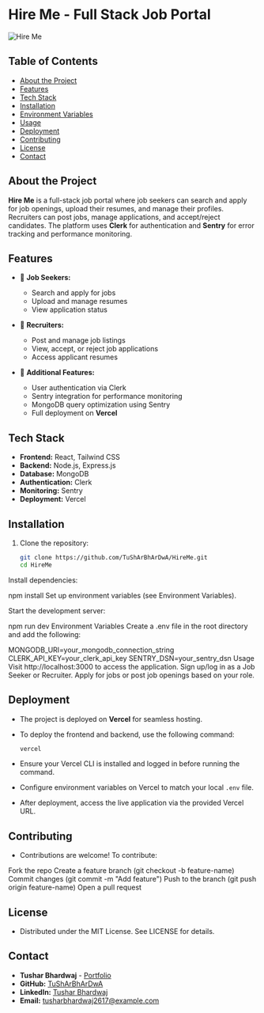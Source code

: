# Hire Me - Full Stack Job Portal

![Hire Me](https://your-image-url.com) <!-- Add a relevant project image -->

## Table of Contents
- [About the Project](#about-the-project)
- [Features](#features)
- [Tech Stack](#tech-stack)
- [Installation](#installation)
- [Environment Variables](#environment-variables)
- [Usage](#usage)
- [Deployment](#deployment)
- [Contributing](#contributing)
- [License](#license)
- [Contact](#contact)

## About the Project
**Hire Me** is a full-stack job portal where job seekers can search and apply for job openings, upload their resumes, and manage their profiles. Recruiters can post jobs, manage applications, and accept/reject candidates. The platform uses **Clerk** for authentication and **Sentry** for error tracking and performance monitoring.

## Features
- 🏢 **Job Seekers:**
  - Search and apply for jobs
  - Upload and manage resumes
  - View application status

- 🎯 **Recruiters:**
  - Post and manage job listings
  - View, accept, or reject job applications
  - Access applicant resumes

- 🔧 **Additional Features:**
  - User authentication via Clerk
  - Sentry integration for performance monitoring
  - MongoDB query optimization using Sentry
  - Full deployment on **Vercel**

## Tech Stack
- **Frontend:** React, Tailwind CSS
- **Backend:** Node.js, Express.js
- **Database:** MongoDB
- **Authentication:** Clerk
- **Monitoring:** Sentry
- **Deployment:** Vercel

## Installation
1. Clone the repository:
   ```sh
   git clone https://github.com/TuShArBhArDwA/HireMe.git
   cd HireMe
Install dependencies:

npm install
Set up environment variables (see Environment Variables).

Start the development server:

npm run dev
Environment Variables
Create a .env file in the root directory and add the following:

MONGODB_URI=your_mongodb_connection_string
CLERK_API_KEY=your_clerk_api_key
SENTRY_DSN=your_sentry_dsn
Usage
Visit http://localhost:3000 to access the application.
Sign up/log in as a Job Seeker or Recruiter.
Apply for jobs or post job openings based on your role.

## Deployment
- The project is deployed on **Vercel** for seamless hosting.
- To deploy the frontend and backend, use the following command:

  ```sh
  vercel
- Ensure your Vercel CLI is installed and logged in before running the command.
- Configure environment variables on Vercel to match your local `.env` file.
- After deployment, access the live application via the provided Vercel URL.

## Contributing
- Contributions are welcome! To contribute:

Fork the repo
Create a feature branch (git checkout -b feature-name)
Commit changes (git commit -m "Add feature")
Push to the branch (git push origin feature-name)
Open a pull request
## License
- Distributed under the MIT License. See LICENSE for details.

## Contact
- **Tushar Bhardwaj** - [Portfolio](https://tushar-bhardwaj.vercel.app/)
- **GitHub:** [TuShArBhArDwA](https://github.com/TuShArBhArDwA)
- **LinkedIn:** [Tushar Bhardwaj](https://www.linkedin.com/in/bhardwajtushar2004/)
- **Email:** [tusharbhardwaj2617@example.com](mailto:tusharbhardwaj2617@example.com)


